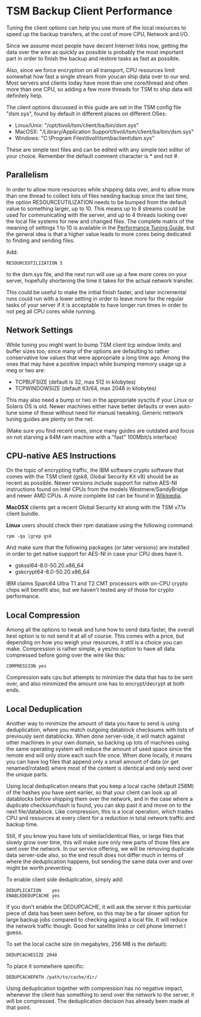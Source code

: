 # TSM Backup Client Performance

Tuning the client options can help you use more of the local resources
to speed up the backup transfers, at the cost of more CPU, Network and
I/O.

Since we assume most people have decent Internet links now, getting
the data over the wire as quickly as possible is probably the most
important part in order to finish the backup and restore tasks as fast
as possible.

Also, since we force encryption on all transport, CPU resources limit
somewhat how fast a single stream from youcan ship data over to our
end. Most servers and clients today have more than one core/thread and
often more than one CPU, so adding a few more threads for TSM to ship
data will definitely help.

The client options discussed in this guide are set in the TSM config
file "dsm.sys", found by default in different places on different
OSes: 

- Linux/Unix: "/opt/tivoli/tsm/client/ba/bin/dsm.sys"
- MacOSX: "/Library/Application Support/tivoli/tsm/client/ba/bin/dsm.sys"
- Windows: "C:\Program Files\tivoli\tsm\baclient\dsm.sys"

These are simple text files and can be edited with any simple text
editor of your choice. Remember the default comment character is * and not #.


## Parallelism

In order to allow more resources while shipping data over, and to
allow more than one thread to collect lists of files needing backup
since the last time, the option RESOURCEUTILIZATION needs to be bumped
from the default value to something larger, up to 10. This means up to 8
streams could be used for communicating with the server, and up to 4
threads looking over the local file systems for new and changed
files. The complete matrix of the meaning of settings 1 to 10 is
available in the [Performance Tuning Guide](<http://publib.boulder.ibm.com/tividd/td/TSMM/SC32-9101-01/en_US/HTML/SC32-9101-01.htm#_Toc58484215>), 
but the general idea is that a higher value leads to more cores being
dedicated to finding and sending files.

Add:

    RESOURCEUTILIZATION 5

to the dsm.sys file, and the next run will use up a few more cores on
your server, hopefully shortening the time it takes for the actual
network transfer.

This could be useful to make the initial finish faster, and later
incremental runs could run with a lower setting in order to leave more
for the regular tasks of your server if it is acceptable to have
longer run times in order to not peg all CPU cores while running.

## Network Settings

While tuning you might want to bump TSM client tcp window limits and
buffer sizes too, since many of the options are defaulting to rather
conservative low values that were appropriate a long time ago. Among
the ones that may have a positive impact while bumping memory usage up
a meg or two are:

- TCPBUFSIZE (default is 32, max 512 in kilobytes)
- TCPWINDOWSIZE (default 63/64, max 2048 in kilobytes) 

This may also need a bump or two in the appropriate sysctls if your
Linux or Solaris OS is old. Newer machines either have better defaults
or even auto-tune some of these without need for manual tweaking.
Generic network tuning guides are plenty on the net.

(Make sure you find recent ones, since many guides are outdated and
focus on not starving a 64M ram machine with a "fast" 100Mbit/s
interface)

## CPU-native AES Instructions

On the topic of encrypting traffic, the IBM software crypto software
that comes with the TSM client (gsk8, Global Security Kit v8) should
be as recent as possible. Newer versions include support for native
AES-NI instructions found on Intel CPUs from the models
Westmere/SandyBridge and newer AMD CPUs. A more complete list can be found in [Wikipedia](http://en.wikipedia.org/wiki/AES_instruction_set#Supporting_CPUs).

**MacOSX** clients get a recent Global Security kit along with the TSM v7.1x
client bundle.

**Linux** users should check their rpm database using the following command:

    rpm -qa |grep gsk

And make sure that the following packages (or later versions) are installed in
order to get native support for AES-NI in case your CPU does have it.

- gskssl64-8.0-50.20.x86_64
- gskcrypt64-8.0-50.20.x86_64

IBM claims Sparc64 Ultra T1 and T2 CMT processors with on-CPU crypto
chips will benefit also, but we haven't tested any of those for crypto
performance. 

## Local Compression

Among all the options to tweak and tune how to send data faster, the
overall best option is to not send it at all of course. This comes
with a price, but depending on how you weigh your resources, it still
is a choice you can make. Compression is rather simple, a yes/no
option to have all data compressed before going over the wire like
this:

    COMPRESSION yes

Compression eats cpu but attempts to minimize the data that has to be
sent over, and also minimized the amount one has to encrypt/decrypt at
both ends.

## Local Deduplication

Another way to minimize the amount of data you have to send is using
deduplication, where you match outgoing datablock checksums with lists
of previously sent datablocks. When done server-side, it will match
against other machines in your own domain, so backing up lots of
machines using the same operating system will reduce the amount of
used space since the remote end will only store each such file once.
When done locally, it means you can have log files that append only a
small amount of data (or get renamed/rotated) where most of the
content is identical and only send over the unique parts.

Using local deduplication means that you keep a local cache (default
256M) of the hashes you have sent earlier, so that your client can
look up all datablocks before shipping them over the network, and in
the case where a duplicate checksum/hash is found, you can skip past
it and move on to the next file/datablock. Like compression, this is a
local operation, which trades CPU and resources at every client for a
reduction in total network traffic and backup time.

Still, if you know you have lots of similar/identical files, or large
files that slowly grow over time, this will make sure only new parts
of those files are sent over the network. In our service offering, we
will be removing duplicate data server-side also, so the end result
does not differ much in terms of where the deduplication happens, but
sending the same data over and over might be worth preventing. 
 
To enable client side deduplication, simply add:

    DEDUPLICATION    yes
    ENABLEDEDUPCACHE yes

If you don't enable the DEDUPCACHE, it will ask the server it this
particular piece of data has been seen before, so this may be a far
slower option for large backup jobs compared to checking against a
local file.  It will reduce the network traffic though. Good for
satellite links or cell phone Internet I guess.

To set the local cache size (in megabytes, 256 MB is the default):

    DEDUPCACHESIZE 2048

To place it somewhere specific:

    DEDUPCACHEPATH /path/to/cache/dir/

Using deduplication together with compression has no negative impact,
whenever the client has something to send over the network to the
server, it will be compressed.  The deduplication decision has already
been made at that point.
